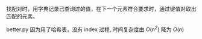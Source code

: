 找配对时，用字典记录已查询过的值，在下一个元素符合要求时，通过键值对取出匹配的元素。

better.py 因为用了哈希表，没有 index 过程, 时间复杂度由 $O(n^2)$ 降为 $O(n)$